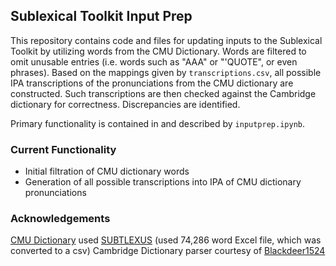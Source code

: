 ## Sublexical Toolkit Input Prep

This repository contains code and files for updating inputs to the Sublexical Toolkit by utilizing words from the CMU Dictionary. Words are filtered to omit unusable entries (i.e. words such as "AAA" or "'QUOTE", or even phrases). Based on the mappings given by `transcriptions.csv`, all possible IPA transcriptions of the pronunciations from the CMU dictionary are constructed. Such transcriptions are then checked against the Cambridge dictionary for correctness. Discrepancies are identified.

Primary functionality is contained in and described by `inputprep.ipynb`.

### Current Functionality

- Initial filtration of CMU dictionary words
- Generation of all possible transcriptions into IPA of CMU dictionary pronunciations

### Acknowledgements

[CMU Dictionary](https://svn.code.sf.net/p/cmusphinx/code/trunk/cmudict/cmudict-0.7b) used
[SUBTLEXUS](https://www.ugent.be/pp/experimentele-psychologie/en/research/documents/subtlexus) (used 74,286 word Excel file, which was converted to a csv)
Cambridge Dictionary parser courtesy of [Blackdeer1524](https://github.com/Blackdeer1524/CambridgeDict.py)
